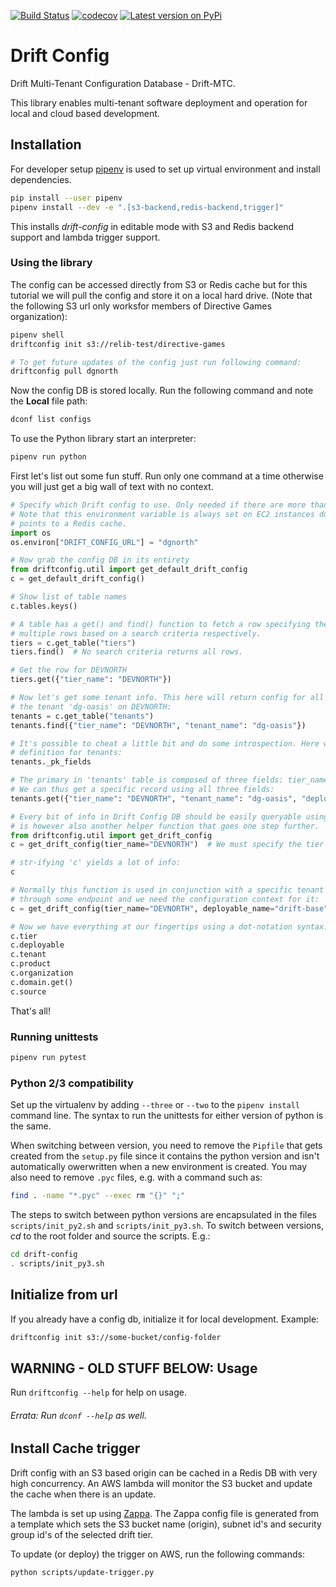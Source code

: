 [![Build Status](https://travis-ci.org/dgnorth/drift-config.svg?branch=develop)](https://travis-ci.org/dgnorth/drift-config)
[![codecov](https://codecov.io/github/dgnorth/drift-config/branches/develop/graph/badge.svg)](https://codecov.io/github/dgnorth/drift-config/branches/develop)
[![Latest version on
PyPi](https://badge.fury.io/py/python-driftconfig.svg)](https://badge.fury.io/py/python-driftconfig)

# Drift Config

Drift Multi-Tenant Configuration Database - Drift-MTC.

This library enables multi-tenant software deployment and operation for local and cloud based development.

## Installation
For developer setup [pipenv](https://docs.pipenv.org/) is used to set up virtual environment and install dependencies.

```bash
pip install --user pipenv
pipenv install --dev -e ".[s3-backend,redis-backend,trigger]"
```
This installs *drift-config* in editable mode with S3 and Redis backend support and lambda trigger support.


### Using the library

The config can be accessed directly from S3 or Redis cache but for this tutorial we will pull the config and store it on a local hard drive. (Note that the following S3 url only worksfor members of Directive Games organization):

```bash
pipenv shell
driftconfig init s3://relib-test/directive-games

# To get future updates of the config just run following command:
driftconfig pull dgnorth
```

Now the config DB is stored locally. Run the following command and note the **Local** file path:

```bash
dconf list configs
```

To use the Python library start an interpreter:

```bash
pipenv run python
```

First let's list out some fun stuff. Run only one command at a time otherwise you will just get a big wall of text with no context.

```python
# Specify which Drift config to use. Only needed if there are more than one stored locally.
# Note that this environment variable is always set on EC2 instances during launch and typically
# points to a Redis cache.
import os
os.environ["DRIFT_CONFIG_URL"] = "dgnorth"

# Now grab the config DB in its entirety
from driftconfig.util import get_default_drift_config
c = get_default_drift_config()

# Show list of table names
c.tables.keys()

# A table has a get() and find() function to fetch a row specifying the primary key and to select
# multiple rows based on a search criteria respectively.
tiers = c.get_table("tiers")
tiers.find()  # No search criteria returns all rows.

# Get the row for DEVNORTH
tiers.get({"tier_name": "DEVNORTH"})

# Now let's get some tenant info. This here will return config for all deployables associated with
# the tenant 'dg-oasis' on DEVNORTH:
tenants = c.get_table("tenants")
tenants.find({"tier_name": "DEVNORTH", "tenant_name": "dg-oasis"})

# It's possible to cheat a little bit and do some introspection. Here we can find the primary key
# definition for tenants:
tenants._pk_fields

# The primary in 'tenants' table is composed of three fields: tier_name, deployable_name and tenant_name.
# We can thus get a specific record using all three fields:
tenants.get({"tier_name": "DEVNORTH", "tenant_name": "dg-oasis", "deployable_name": "drift-base"})

# Every bit of info in Drift Config DB should be easily queryable using simple commands as shows above. There
# is however also another helper function that goes one step further.
from driftconfig.util import get_drift_config
c = get_drift_config(tier_name="DEVNORTH")  # We must specify the tier here, usually found in DRIFT_TIER env var.

# str-ifying 'c' yields a lot of info:
c

# Normally this function is used in conjunction with a specific tenant and a deployable/app. A request comes
# through some endpoint and we need the configuration context for it:
c = get_drift_config(tier_name="DEVNORTH", deployable_name="drift-base", tenant_name="dg-oasis")

# Now we have everything at our fingertips using a dot-notation syntax:
c.tier
c.deployable
c.tenant
c.product
c.organization
c.domain.get()
c.source
```

That's all!


### Running unittests
```bash
pipenv run pytest
```

### Python 2/3 compatibility
Set up the virtualenv by adding `--three` or `--two` to the `pipenv install` command line.  The syntax to run the unittests for either version of python is the same.

When switching between version, you need to remove the `Pipfile` that gets created from the `setup.py` file since
it contains the python version and isn't automatically owerwritten when a new environment is created.
You may also need to remove `.pyc` files, e.g. with a command such as:
```bash
find . -name "*.pyc" --exec rm "{}" ";"
```

The steps to switch between python versions are encapsulated in the files `scripts/init_py2.sh` and
`scripts/init_py3.sh`.  To switch between versions, _cd_ to the root folder and source the scripts.
E.g.:
```bash
cd drift-config
. scripts/init_py3.sh
```

## Initialize from url

If you already have a config db, initialize it for local development. Example:

```bash
driftconfig init s3://some-bucket/config-folder
```

## WARNING - OLD STUFF BELOW: Usage

Run `driftconfig --help` for help on usage.

###### Errata: Run `dconf --help` as well.

## Install Cache trigger
Drift config with an S3 based origin can be cached in a Redis DB with very high concurrency. An AWS lambda will monitor the S3 bucket and update the cache when there is an update.

The lambda is set up using [Zappa](https://github.com/Miserlou/Zappa). The Zappa config file is generated from a template which sets the S3 bucket name (origin), subnet id's and security group id's of the selected drift tier.


To update (or deploy) the trigger on AWS, run the following commands:

```bash
python scripts/update-trigger.py
```




